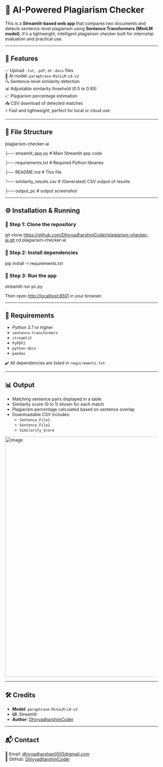 # 🧠 AI-Powered Plagiarism Checker

This is a **Streamlit-based web app** that compares two documents and detects sentence-level plagiarism using **Sentence Transformers (MiniLM model)**. It's a lightweight, intelligent plagiarism checker built for internship evaluation and practical use.

---

## 🚀 Features

✅ Upload `.txt`, `.pdf`, or `.docx` files  
🧠 AI model: `paraphrase-MiniLM-L6-v2`  
🔍 Sentence-level similarity detection  
📊 Adjustable similarity threshold (0.5 to 0.95)  
📈 Plagiarism percentage estimation  
📥 CSV download of detected matches  
⚡ Fast and lightweight, perfect for local or cloud use  

---

## 📂 File Structure

plagiarism-checker-ai

├── streamlit_app.py # Main Streamlit app code

├── requirements.txt # Required Python libraries

├── README.md # This file

└── similarity_results.csv # (Generated) CSV output of results

├── output_pc # output screenshot

---

## ⚙️ Installation & Running

### 📌 Step 1: Clone the repository

git clone https://github.com/DhivyadharshiniCoder/plagiarism-checker-ai.git
cd plagiarism-checker-ai

### 📌 Step 2: Install dependencies

pip install -r requirements.txt

### 📌 Step 3: Run the app

streamlit run pc.py

Then open [http://localhost:8501](http://localhost:8501) in your browser.

---

## 🧾 Requirements

- Python 3.7 or higher  
- `sentence-transformers`  
- `streamlit`  
- `PyPDF2`  
- `python-docx`  
- `pandas`  

✔️ All dependencies are listed in `requirements.txt`

---

## 📊 Output

- Matching sentence pairs displayed in a table  
- Similarity score (0 to 1) shown for each match  
- Plagiarism percentage calculated based on sentence overlap  
- Downloadable CSV includes:
  - `Sentence_File1`
  - `Sentence_File2`
  - `Similarity_Score`
<img width="720" height="792" alt="image" src="https://github.com/user-attachments/assets/ffc3b230-5656-4dd1-b2c0-4eb6c6e50b4c" />

---

## 🛠️ Credits

- **Model**: `paraphrase-MiniLM-L6-v2`  
- **UI**: Streamlit  
- **Author**: [DhivyadharshiniCoder](https://github.com/DhivyadharshiniCoder)

---

## 📬 Contact

📧 Email: dhivyadharshan0505@gmail.com  
👤 GitHub: [DhivyadharshiniCoder](https://github.com/DhivyadharshiniCoder)
